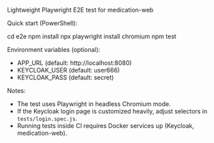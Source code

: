 Lightweight Playwright E2E test for medication-web

Quick start (PowerShell):

cd e2e
npm install
npx playwright install chromium
npm test

Environment variables (optional):
- APP_URL (default: http://localhost:8080)
- KEYCLOAK_USER (default: user666)
- KEYCLOAK_PASS (default: secret)

Notes:
- The test uses Playwright in headless Chromium mode.
- If the Keycloak login page is customized heavily, adjust selectors in `tests/login.spec.js`.
- Running tests inside CI requires Docker services up (Keycloak, medication-web).
